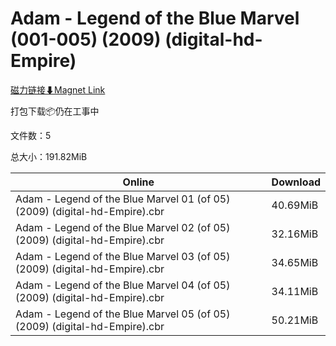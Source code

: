 # Adam - Legend of the Blue Marvel (001-005) (2009) (digital-hd-Empire)

[磁力链接⬇Magnet Link](magnet:?xt=urn:btih:20994d8c6a14655cbebbb20248512ebdf8bda30c&dn=Adam%20-%20Legend%20of%20the%20Blue%20Marvel%20%28001-005%29%20%282009%29%20%28digital-hd-Empire%29)

打包下载📦仍在工事中

文件数：5

总大小：191.82MiB

Online | Download
--- | ---
Adam - Legend of the Blue Marvel 01 (of 05) (2009) (digital-hd-Empire).cbr | 40.69MiB
Adam - Legend of the Blue Marvel 02 (of 05) (2009) (digital-hd-Empire).cbr | 32.16MiB
Adam - Legend of the Blue Marvel 03 (of 05) (2009) (digital-hd-Empire).cbr | 34.65MiB
Adam - Legend of the Blue Marvel 04 (of 05) (2009) (digital-hd-Empire).cbr | 34.11MiB
Adam - Legend of the Blue Marvel 05 (of 05) (2009) (digital-hd-Empire).cbr | 50.21MiB